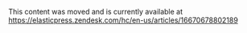 This content was moved and is currently available at https://elasticpress.zendesk.com/hc/en-us/articles/16670678802189